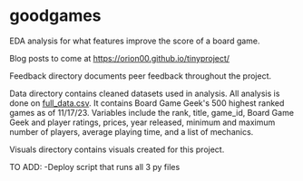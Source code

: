 # goodgames
EDA analysis for what features improve the score of a board game.

Blog posts to come at https://orion00.github.io/tinyproject/

Feedback directory documents peer feedback throughout the project.

Data directory contains cleaned datasets used in analysis. All analysis is done on [full_data.csv](data/full_data.csv). It contains Board Game Geek's 500 highest ranked games as of 11/17/23. Variables include the rank, title, game_id, Board Game Geek and player ratings, prices, year released, minimum and maximum number of players, average playing time, and a list of mechanics.

Visuals directory contains visuals created for this project.

TO ADD:
-Deploy script that runs all 3 py files